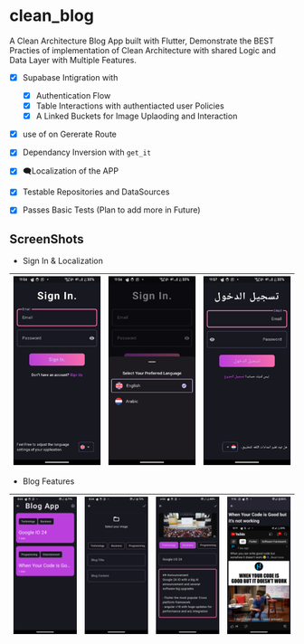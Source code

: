 # clean_blog

A Clean Architecture Blog App built with Flutter, Demonstrate the BEST Practies of implementation of Clean Architecture  with shared Logic and Data Layer with Multiple Features.

- [X] Supabase Intigration with 
    - [X] Authentication Flow
    - [X] Table Interactions with authentiacted user Policies
    - [X] A Linked Buckets for Image Uplaoding and Interaction

- [X] use of on Gererate Route
- [X] Dependancy Inversion with `get_it`
- [X] 🗨️Localization of the APP
- [X] Testable Repositories and DataSources
- [X] Passes Basic Tests (Plan to add more in Future)  


## ScreenShots
-  Sign In & Localization  


![h](https://github.com/Yossef-Dawoad/el_blog/blob/dev/app_screens/sign_in.png)  |  ![b](https://github.com/Yossef-Dawoad/el_blog/blob/dev/app_screens/localization.png) |  ![b](https://github.com/Yossef-Dawoad/el_blog/blob/dev/app_screens/arabic.png)
:-------------------------:|:-------------------------:|:-------------------------:

-  Blog Features  


![h](https://github.com/Yossef-Dawoad/el_blog/blob/dev/app_screens/blogs.png)  |  ![b](https://github.com/Yossef-Dawoad/el_blog/blob/dev/app_screens/create_blog_empty.png) |  ![b](https://github.com/Yossef-Dawoad/el_blog/blob/dev/app_screens/create_blog.png) |  ![b](https://github.com/Yossef-Dawoad/el_blog/blob/dev/app_screens/display_blog.png)
:-------------------------:|:-------------------------:|:-------------------------:|:-------------------------: